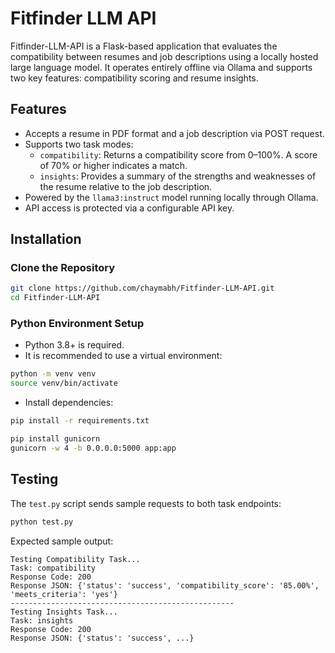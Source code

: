 # Fitfinder LLM API

Fitfinder-LLM-API is a Flask-based application that evaluates the compatibility between resumes and job descriptions using a locally hosted large language model. It operates entirely offline via Ollama and supports two key features: compatibility scoring and resume insights.

## Features

- Accepts a resume in PDF format and a job description via POST request.
- Supports two task modes:
  - `compatibility`: Returns a compatibility score from 0–100%. A score of 70% or higher indicates a match.
  - `insights`: Provides a summary of the strengths and weaknesses of the resume relative to the job description.
- Powered by the `llama3:instruct` model running locally through Ollama.
- API access is protected via a configurable API key.

## Installation

### Clone the Repository

```bash
git clone https://github.com/chaymabh/Fitfinder-LLM-API.git
cd Fitfinder-LLM-API
```

### Python Environment Setup

- Python 3.8+ is required.
- It is recommended to use a virtual environment:

```bash
python -m venv venv
source venv/bin/activate
```

- Install dependencies:

```bash
pip install -r requirements.txt
```

```bash
pip install gunicorn
gunicorn -w 4 -b 0.0.0.0:5000 app:app
```

## Testing

The `test.py` script sends sample requests to both task endpoints:

```bash
python test.py
```

Expected sample output:

```
Testing Compatibility Task...
Task: compatibility
Response Code: 200
Response JSON: {'status': 'success', 'compatibility_score': '85.00%', 'meets_criteria': 'yes'}
--------------------------------------------------
Testing Insights Task...
Task: insights
Response Code: 200
Response JSON: {'status': 'success', ...}
```
